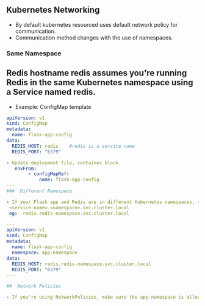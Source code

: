 ## Kubernetes Networking
- By default kubernetes resourced uses default network policy for communication.
- Communication method changes with the use of namespaces.

### Same Namespace

Redis hostname redis assumes you're running Redis in the same Kubernetes namespace using a Service named redis.
---
- Example: ConfigMap template  
```yaml
apiVersion: v1
kind: ConfigMap
metadata:
  name: flask-app-config
data:
  REDIS_HOST: redis    #redis is a service name
  REDIS_PORT: "6379"

- Update deployment file, container block.
   envFrom:
        - configMapRef:
            name: flask-app-config
---
###  Different Namespace

- If your Flask app and Redis are in different Kubernetes namespaces, then the hostname redis (used in your app) won’t resolve automatically. You need to explicitly reference Redis’s fully qualified domain name (FQDN)
 <service-name>.<namespace>.svc.cluster.local
 eg:  redis.redis-namespace.svc.cluster.local

---
apiVersion: v1
kind: ConfigMap
metadata:
  name: flask-app-config
  namespace: app-namespace
data:
  REDIS_HOST: redis.redis-namespace.svc.cluster.local
  REDIS_PORT: "6379"
---

##  Network Policies

- If you're using NetworkPolicies, make sure the app-namespace is allowed to access services in the redis-namespace. Otherwise, even if DNS resolves, the connection will be blocked.
